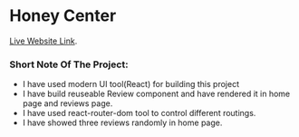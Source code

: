 # Honey Center

[Live Website Link](https://honey-center.netlify.app/).

### Short Note Of The Project:
- I have used modern UI tool(React) for building this project
- I have build reuseable Review component and have rendered it in home page and reviews page.
- I have used react-router-dom tool to control different routings.
- I have showed three reviews randomly in home page.